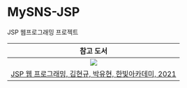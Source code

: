 # MySNS-JSP
JSP 웹프로그래밍 프로젝트

| 참고 도서 |
| :-: |
| ![](https://bookthumb-phinf.pstatic.net/cover/208/774/20877476.jpg?type=m140&udate=20211208) |
| [JSP 웹 프로그래밍, 김현규, 박유현, 한빛아카데미, 2021](https://book.naver.com/bookdb/book_detail.naver?bid=20877476) |

